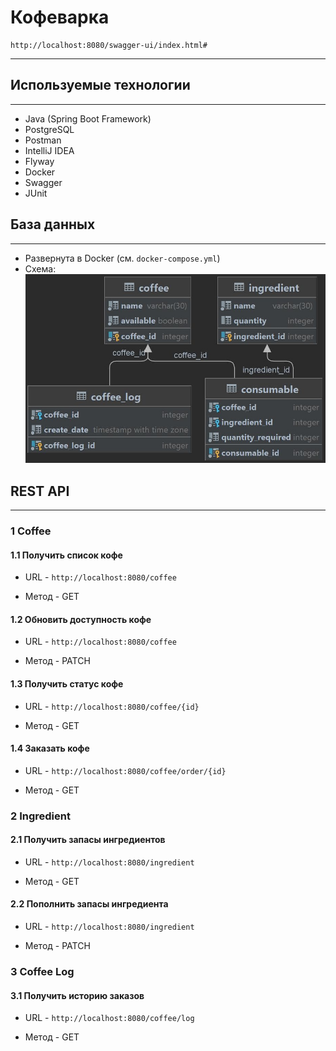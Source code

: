 # Кофеварка

    http://localhost:8080/swagger-ui/index.html#
---


## Используемые технологии

---
* Java (Spring Boot Framework)
* PostgreSQL
* Postman
* IntelliJ IDEA
* Flyway
* Docker
* Swagger
* JUnit

## База данных

---
* Развернута в Docker (см. `docker-compose.yml`)
* Схема:
  ![Схема БД](src/main/resources/images/db_schema.jpg)


## REST API  

---
### 1 Coffee
#### 1.1 Получить список кофе
* URL - `http://localhost:8080/coffee`


* Метод - GET


#### 1.2 Обновить доступность кофе
* URL - `http://localhost:8080/coffee`


* Метод - PATCH


#### 1.3 Получить статус кофе
* URL - `http://localhost:8080/coffee/{id}`


* Метод - GET


#### 1.4 Заказать кофе
* URL - `http://localhost:8080/coffee/order/{id}`


* Метод - GET


### 2 Ingredient
#### 2.1 Получить запасы ингредиентов
* URL - `http://localhost:8080/ingredient`


* Метод - GET


#### 2.2 Пополнить запасы ингредиента
* URL - `http://localhost:8080/ingredient`


* Метод - PATCH


### 3 Coffee Log
#### 3.1 Получить историю заказов
* URL - `http://localhost:8080/coffee/log`


* Метод - GET







